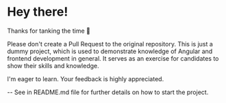 # Hey there!

Thanks for tanking the time 🙏

Please don't create a Pull Request to the original repository. This is just a dummy project, which is used to demonstrate knowledge of Angular and frontend development in general. It serves as an exercise for candidates to show their skills and knowledge.

I'm eager to learn. Your feedback is highly appreciated.

--
See in README.md file for further details on how to start the project.
